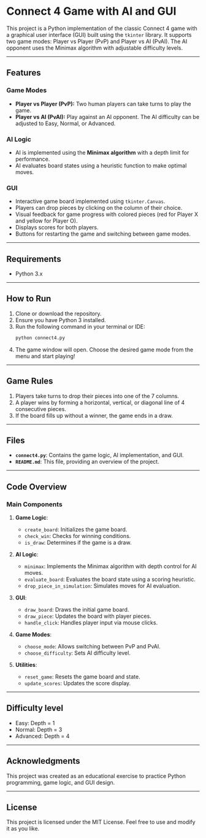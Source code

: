 # Connect 4 Game with AI and GUI

This project is a Python implementation of the classic Connect 4 game with a graphical user interface (GUI) built using the `tkinter` library. It supports two game modes: Player vs Player (PvP) and Player vs AI (PvAI). The AI opponent uses the Minimax algorithm with adjustable difficulty levels.

---

## Features

### Game Modes
- **Player vs Player (PvP):** Two human players can take turns to play the game.
- **Player vs AI (PvAI):** Play against an AI opponent. The AI difficulty can be adjusted to Easy, Normal, or Advanced.

### AI Logic
- AI is implemented using the **Minimax algorithm** with a depth limit for performance.
- AI evaluates board states using a heuristic function to make optimal moves.

### GUI
- Interactive game board implemented using `tkinter.Canvas`.
- Players can drop pieces by clicking on the column of their choice.
- Visual feedback for game progress with colored pieces (red for Player X and yellow for Player O).
- Displays scores for both players.
- Buttons for restarting the game and switching between game modes.

---

## Requirements

- Python 3.x

---

## How to Run

1. Clone or download the repository.
2. Ensure you have Python 3 installed.
3. Run the following command in your terminal or IDE:
   ```bash
   python connect4.py
   ```
4. The game window will open. Choose the desired game mode from the menu and start playing!

---

## Game Rules

1. Players take turns to drop their pieces into one of the 7 columns.
2. A player wins by forming a horizontal, vertical, or diagonal line of 4 consecutive pieces.
3. If the board fills up without a winner, the game ends in a draw.

---

## Files

- **`connect4.py`**: Contains the game logic, AI implementation, and GUI.
- **`README.md`**: This file, providing an overview of the project.

---

## Code Overview

### Main Components

1. **Game Logic**:
   - `create_board`: Initializes the game board.
   - `check_win`: Checks for winning conditions.
   - `is_draw`: Determines if the game is a draw.

2. **AI Logic**:
   - `minimax`: Implements the Minimax algorithm with depth control for AI moves.
   - `evaluate_board`: Evaluates the board state using a scoring heuristic.
   - `drop_piece_in_simulation`: Simulates moves for AI evaluation.

3. **GUI**:
   - `draw_board`: Draws the initial game board.
   - `draw_piece`: Updates the board with player pieces.
   - `handle_click`: Handles player input via mouse clicks.

4. **Game Modes**:
   - `choose_mode`: Allows switching between PvP and PvAI.
   - `choose_difficulty`: Sets AI difficulty level.

5. **Utilities**:
   - `reset_game`: Resets the game board and state.
   - `update_scores`: Updates the score display.

---

## Difficulty level

- Easy: Depth = 1
- Normal: Depth = 3
- Advanced: Depth = 4

---

## Acknowledgments

This project was created as an educational exercise to practice Python programming, game logic, and GUI design.

---

## License

This project is licensed under the MIT License. Feel free to use and modify it as you like.


